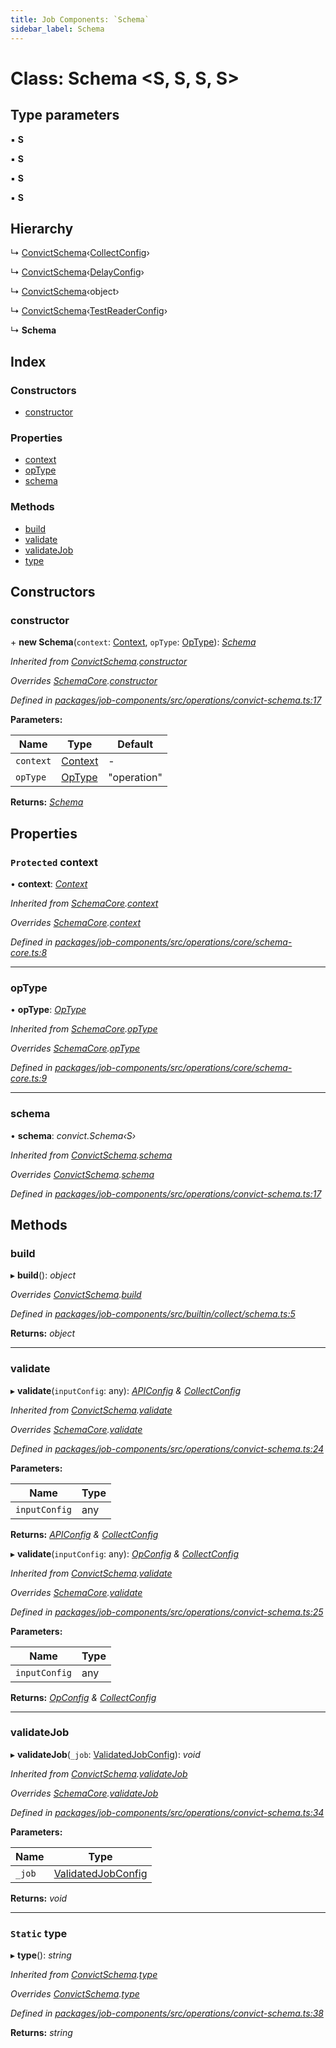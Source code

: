 ```yaml
---
title: Job Components: `Schema`
sidebar_label: Schema
---
```


# Class: Schema <**S, S, S, S**>

## Type parameters

▪ **S**

▪ **S**

▪ **S**

▪ **S**

## Hierarchy

  ↳ [ConvictSchema](convictschema.md)‹[CollectConfig](../interfaces/collectconfig.md)›

  ↳ [ConvictSchema](convictschema.md)‹[DelayConfig](../interfaces/delayconfig.md)›

  ↳ [ConvictSchema](convictschema.md)‹object›

  ↳ [ConvictSchema](convictschema.md)‹[TestReaderConfig](../interfaces/testreaderconfig.md)›

  ↳ **Schema**

## Index

### Constructors

* [constructor](schema.md#constructor)

### Properties

* [context](schema.md#protected-context)
* [opType](schema.md#optype)
* [schema](schema.md#schema)

### Methods

* [build](schema.md#build)
* [validate](schema.md#validate)
* [validateJob](schema.md#validatejob)
* [type](schema.md#static-type)

## Constructors

###  constructor

\+ **new Schema**(`context`: [Context](../interfaces/context.md), `opType`: [OpType](../overview.md#optype)): *[Schema](schema.md)*

*Inherited from [ConvictSchema](convictschema.md).[constructor](convictschema.md#constructor)*

*Overrides [SchemaCore](schemacore.md).[constructor](schemacore.md#constructor)*

*Defined in [packages/job-components/src/operations/convict-schema.ts:17](https://github.com/terascope/teraslice/blob/b843209f9/packages/job-components/src/operations/convict-schema.ts#L17)*

**Parameters:**

Name | Type | Default |
------ | ------ | ------ |
`context` | [Context](../interfaces/context.md) | - |
`opType` | [OpType](../overview.md#optype) | "operation" |

**Returns:** *[Schema](schema.md)*

## Properties

### `Protected` context

• **context**: *[Context](../interfaces/context.md)*

*Inherited from [SchemaCore](schemacore.md).[context](schemacore.md#protected-context)*

*Overrides [SchemaCore](schemacore.md).[context](schemacore.md#protected-context)*

*Defined in [packages/job-components/src/operations/core/schema-core.ts:8](https://github.com/terascope/teraslice/blob/b843209f9/packages/job-components/src/operations/core/schema-core.ts#L8)*

___

###  opType

• **opType**: *[OpType](../overview.md#optype)*

*Inherited from [SchemaCore](schemacore.md).[opType](schemacore.md#optype)*

*Overrides [SchemaCore](schemacore.md).[opType](schemacore.md#optype)*

*Defined in [packages/job-components/src/operations/core/schema-core.ts:9](https://github.com/terascope/teraslice/blob/b843209f9/packages/job-components/src/operations/core/schema-core.ts#L9)*

___

###  schema

• **schema**: *convict.Schema‹S›*

*Inherited from [ConvictSchema](convictschema.md).[schema](convictschema.md#schema)*

*Overrides [ConvictSchema](convictschema.md).[schema](convictschema.md#schema)*

*Defined in [packages/job-components/src/operations/convict-schema.ts:17](https://github.com/terascope/teraslice/blob/b843209f9/packages/job-components/src/operations/convict-schema.ts#L17)*

## Methods

###  build

▸ **build**(): *object*

*Overrides [ConvictSchema](convictschema.md).[build](convictschema.md#abstract-build)*

*Defined in [packages/job-components/src/builtin/collect/schema.ts:5](https://github.com/terascope/teraslice/blob/b843209f9/packages/job-components/src/builtin/collect/schema.ts#L5)*

**Returns:** *object*

___

###  validate

▸ **validate**(`inputConfig`: any): *[APIConfig](../interfaces/apiconfig.md) & [CollectConfig](../interfaces/collectconfig.md)*

*Inherited from [ConvictSchema](convictschema.md).[validate](convictschema.md#validate)*

*Overrides [SchemaCore](schemacore.md).[validate](schemacore.md#abstract-validate)*

*Defined in [packages/job-components/src/operations/convict-schema.ts:24](https://github.com/terascope/teraslice/blob/b843209f9/packages/job-components/src/operations/convict-schema.ts#L24)*

**Parameters:**

Name | Type |
------ | ------ |
`inputConfig` | any |

**Returns:** *[APIConfig](../interfaces/apiconfig.md) & [CollectConfig](../interfaces/collectconfig.md)*

▸ **validate**(`inputConfig`: any): *[OpConfig](../interfaces/opconfig.md) & [CollectConfig](../interfaces/collectconfig.md)*

*Inherited from [ConvictSchema](convictschema.md).[validate](convictschema.md#validate)*

*Overrides [SchemaCore](schemacore.md).[validate](schemacore.md#abstract-validate)*

*Defined in [packages/job-components/src/operations/convict-schema.ts:25](https://github.com/terascope/teraslice/blob/b843209f9/packages/job-components/src/operations/convict-schema.ts#L25)*

**Parameters:**

Name | Type |
------ | ------ |
`inputConfig` | any |

**Returns:** *[OpConfig](../interfaces/opconfig.md) & [CollectConfig](../interfaces/collectconfig.md)*

___

###  validateJob

▸ **validateJob**(`_job`: [ValidatedJobConfig](../interfaces/validatedjobconfig.md)): *void*

*Inherited from [ConvictSchema](convictschema.md).[validateJob](convictschema.md#validatejob)*

*Overrides [SchemaCore](schemacore.md).[validateJob](schemacore.md#optional-abstract-validatejob)*

*Defined in [packages/job-components/src/operations/convict-schema.ts:34](https://github.com/terascope/teraslice/blob/b843209f9/packages/job-components/src/operations/convict-schema.ts#L34)*

**Parameters:**

Name | Type |
------ | ------ |
`_job` | [ValidatedJobConfig](../interfaces/validatedjobconfig.md) |

**Returns:** *void*

___

### `Static` type

▸ **type**(): *string*

*Inherited from [ConvictSchema](convictschema.md).[type](convictschema.md#static-type)*

*Overrides [ConvictSchema](convictschema.md).[type](convictschema.md#static-type)*

*Defined in [packages/job-components/src/operations/convict-schema.ts:38](https://github.com/terascope/teraslice/blob/b843209f9/packages/job-components/src/operations/convict-schema.ts#L38)*

**Returns:** *string*
